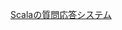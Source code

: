 <a href="http://ynupc.github.io/course/scalaqacourse/index.html" target="_blank">Scalaの質問応答システム</a>
